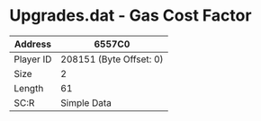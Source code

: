 
#  Upgrades.dat - Gas Cost Factor
Address   | 6557C0
----------|-------------
Player ID | 208151 (Byte Offset: 0)
Size 	  | 2
Length 	  | 61
SC:R      | Simple Data


